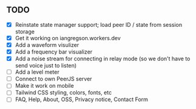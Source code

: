 TODO
----

- [X] Reinstate state manager support; load peer ID / state from session storage
- [X] Get it working on iangregson.workers.dev
- [X] Add a waveform visulizer
- [X] Add a frequency bar visualizer
- [X] Add a noise stream for connecting in relay mode (so we don't have to send voice just to listen)
- [ ] Add a level meter
- [ ] Connect to own PeerJS server
- [ ] Make it work on mobile
- [ ] Tailwind CSS styling, colors, fonts, etc
- [ ] FAQ, Help, About, OSS, Privacy notice, Contact Form